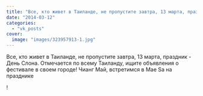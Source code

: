 ```yaml
---
title: "Все, кто живет в Таиланде, не пропустите завтра, 13 марта, праздник - День Слона. Отмечается по всем..."
date: "2014-03-12"
categories: 
  - "vk_posts"
cover:
  image: "images/323957913-1.jpg"
---
```


Все, кто живет в Таиланде, не пропустите завтра, 13 марта, праздник - День Слона. Отмечается по всему Таиланду, ищите объявления о фестивале в своем городе! Чианг Май, встретимся в Mae Sa на празднике

<!--more--> !
